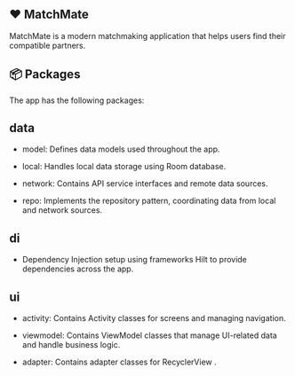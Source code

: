 ## ❤️ MatchMate
MatchMate is a modern matchmaking application that helps users find their compatible partners. 

## 📦 Packages
The app has the following packages:
## data

- model: Defines data models used throughout the app.

- local: Handles local data storage using Room database.

- network: Contains API service interfaces and remote data sources.

- repo: Implements the repository pattern, coordinating data from local and network sources.

## di
- Dependency Injection setup using frameworks Hilt to provide dependencies across the app.

## ui

- activity: Contains Activity classes for screens and managing navigation.

- viewmodel: Contains ViewModel classes that manage UI-related data and handle business logic.

- adapter: Contains adapter classes for RecyclerView .


